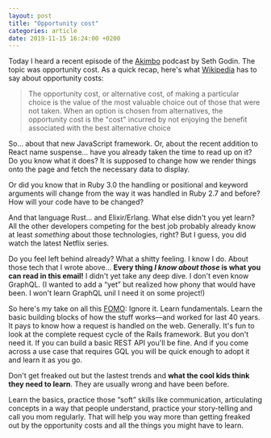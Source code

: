 ```yaml
---
layout: post
title: "Opportunity cost"
categories: article
date: 2019-11-15 16:24:00 +0200
---
```


Today I heard a recent episode of the [Akimbo](https://akimbo.link) podcast by Seth Godin. The topic was opportunity cost. As a quick recap, here's what [Wikipedia](https://en.wikipedia.org/wiki/Opportunity_cost) has to say about opportunity costs:

> The opportunity cost, or alternative cost, of making a particular choice is the value of the most valuable choice out of those that were not taken. When an option is chosen from alternatives, the opportunity cost is the "cost" incurred by not enjoying the benefit associated with the best alternative choice

So… about that new JavaScript framework. Or, about the recent addition to React name suspense… have you already taken the time to read up on it? Do you know what it does? It is supposed to change how we render things onto the page and fetch the necessary data to display.

Or did you know that in Ruby 3.0 the handling or positional and keyword arguments will change from the way it was handled in Ruby 2.7 and before? How will your code have to be changed?

And that language Rust… and Elixir/Erlang. What else didn't you yet learn? All the other developers competing for the best job probably already know at least _something_ about those technologies, right? But I guess, you did watch the latest Netflix series.

Do you feel left behind already? What a shitty feeling. I know I do. About those tech that I wrote above… **Every thing _I know about those_ is what you can read in this email!** I didn't yet take any deep dive. I don't even know GraphQL. (I wanted to add a “yet” but realized how phony that would have been. I won't learn GraphQL unil I need it on some project!)

So here's my take on all this [FOMO](https://www.urbandictionary.com/define.php?term=Fomo): Ignore it. Learn fundamentals. Learn the basic building blocks of how the stuff works—and worked for last 40 years. It pays to know how a request is handled on the web. Generally. It's fun to look at the complete request cycle of the Rails framework. But you don't need it. If you can build a basic REST API you'll be fine. And if you come across a use case that requires GQL you will be quick enough to adopt it and learn it as you go.

Don't get freaked out but the lastest trends and **what the cool kids think they need to learn**. They are usually wrong and have been before.

Learn the basics, practice those “soft” skills like communication, articulating concepts in a way that people understand, practice your story-telling and call you mom regularly. That will help you way more than getting freaked out by the opportunity costs and all the things you might have to learn.

